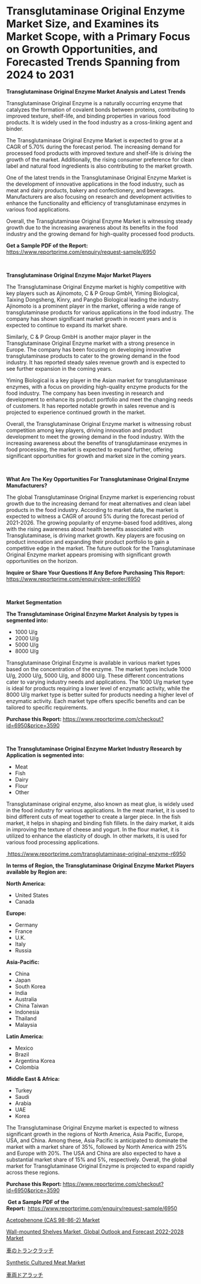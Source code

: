 <p><h1>Transglutaminase Original Enzyme Market Size, and Examines its Market Scope, with a Primary Focus on Growth Opportunities, and Forecasted Trends Spanning from 2024 to 2031</h1></p><p><strong>Transglutaminase Original Enzyme Market Analysis and Latest Trends</strong></p>
<p><p>Transglutaminase Original Enzyme is a naturally occurring enzyme that catalyzes the formation of covalent bonds between proteins, contributing to improved texture, shelf-life, and binding properties in various food products. It is widely used in the food industry as a cross-linking agent and binder.</p><p>The Transglutaminase Original Enzyme Market is expected to grow at a CAGR of 5.70% during the forecast period. The increasing demand for processed food products with improved texture and shelf-life is driving the growth of the market. Additionally, the rising consumer preference for clean label and natural food ingredients is also contributing to the market growth.</p><p>One of the latest trends in the Transglutaminase Original Enzyme Market is the development of innovative applications in the food industry, such as meat and dairy products, bakery and confectionery, and beverages. Manufacturers are also focusing on research and development activities to enhance the functionality and efficiency of transglutaminase enzymes in various food applications.</p><p>Overall, the Transglutaminase Original Enzyme Market is witnessing steady growth due to the increasing awareness about its benefits in the food industry and the growing demand for high-quality processed food products.</p></p>
<p><strong>Get a Sample PDF of the Report:&nbsp;</strong> <a href="https://www.reportprime.com/enquiry/request-sample/6950">https://www.reportprime.com/enquiry/request-sample/6950</a></p>
<p>&nbsp;</p>
<p><strong>Transglutaminase Original Enzyme Major Market Players</strong></p>
<p><p>The Transglutaminase Original Enzyme market is highly competitive with key players such as Ajinomoto, C & P Group GmbH, Yiming Biological, Taixing Dongsheng, Kinry, and Pangbo Biological leading the industry. Ajinomoto is a prominent player in the market, offering a wide range of transglutaminase products for various applications in the food industry. The company has shown significant market growth in recent years and is expected to continue to expand its market share.</p><p>Similarly, C & P Group GmbH is another major player in the Transglutaminase Original Enzyme market with a strong presence in Europe. The company has been focusing on developing innovative transglutaminase products to cater to the growing demand in the food industry. It has reported steady sales revenue growth and is expected to see further expansion in the coming years.</p><p>Yiming Biological is a key player in the Asian market for transglutaminase enzymes, with a focus on providing high-quality enzyme products for the food industry. The company has been investing in research and development to enhance its product portfolio and meet the changing needs of customers. It has reported notable growth in sales revenue and is projected to experience continued growth in the market.</p><p>Overall, the Transglutaminase Original Enzyme market is witnessing robust competition among key players, driving innovation and product development to meet the growing demand in the food industry. With the increasing awareness about the benefits of transglutaminase enzymes in food processing, the market is expected to expand further, offering significant opportunities for growth and market size in the coming years.</p></p>
<p>&nbsp;</p>
<p><strong>What Are The Key Opportunities For Transglutaminase Original Enzyme Manufacturers?</strong></p>
<p><p>The global Transglutaminase Original Enzyme market is experiencing robust growth due to the increasing demand for meat alternatives and clean label products in the food industry. According to market data, the market is expected to witness a CAGR of around 5% during the forecast period of 2021-2026. The growing popularity of enzyme-based food additives, along with the rising awareness about health benefits associated with Transglutaminase, is driving market growth. Key players are focusing on product innovation and expanding their product portfolio to gain a competitive edge in the market. The future outlook for the Transglutaminase Original Enzyme market appears promising with significant growth opportunities on the horizon.</p></p>
<p><strong>Inquire or Share Your Questions If Any Before Purchasing This Report:</strong> <a href="https://www.reportprime.com/enquiry/pre-order/6950">https://www.reportprime.com/enquiry/pre-order/6950</a></p>
<p>&nbsp;</p>
<p><strong>Market Segmentation</strong></p>
<p><strong>The Transglutaminase Original Enzyme Market Analysis by types is segmented into:</strong></p>
<p><ul><li>1000 U/g</li><li>2000 U/g</li><li>5000 U/g</li><li>8000 U/g</li></ul></p>
<p><p>Transglutaminase Original Enzyme is available in various market types based on the concentration of the enzyme. The market types include 1000 U/g, 2000 U/g, 5000 U/g, and 8000 U/g. These different concentrations cater to varying industry needs and applications. The 1000 U/g market type is ideal for products requiring a lower level of enzymatic activity, while the 8000 U/g market type is better suited for products needing a higher level of enzymatic activity. Each market type offers specific benefits and can be tailored to specific requirements.</p></p>
<p><strong>Purchase this Report:&nbsp;</strong><a href="https://www.reportprime.com/checkout?id=6950&price=3590">https://www.reportprime.com/checkout?id=6950&price=3590</a></p>
<p>&nbsp;</p>
<p><strong>The Transglutaminase Original Enzyme Market Industry Research by Application is segmented into:</strong></p>
<p><ul><li>Meat</li><li>Fish</li><li>Dairy</li><li>Flour</li><li>Other</li></ul></p>
<p><p>Transglutaminase original enzyme, also known as meat glue, is widely used in the food industry for various applications. In the meat market, it is used to bind different cuts of meat together to create a larger piece. In the fish market, it helps in shaping and binding fish fillets. In the dairy market, it aids in improving the texture of cheese and yogurt. In the flour market, it is utilized to enhance the elasticity of dough. In other markets, it is used for various food processing applications.</p></p>
<p><a href="https://www.reportprime.com/transglutaminase-original-enzyme-r6950">&nbsp;https://www.reportprime.com/transglutaminase-original-enzyme-r6950</a></p>
<p><strong>In terms of Region, the Transglutaminase Original Enzyme Market Players available by Region are:</strong></p>
<p>
    <p> <strong> North America: </strong>
        <ul>
            <li>United States</li>
            <li>Canada</li>
        </ul>
        </p> 
    <p> <strong> Europe: </strong>
        <ul>
            <li>Germany</li>
            <li>France</li>
            <li>U.K.</li>
            <li>Italy</li>
            <li>Russia</li>
        </ul>
        </p> 
    <p> <strong> Asia-Pacific: </strong>
        <ul>
            <li>China</li>
            <li>Japan</li>
            <li>South Korea</li>
            <li>India</li>
            <li>Australia</li>
            <li>China Taiwan</li>
            <li>Indonesia</li>
            <li>Thailand</li>
            <li>Malaysia</li>
        </ul>
        </p> 
    <p> <strong> Latin America: </strong>
        <ul>
            <li>Mexico</li>
            <li>Brazil</li>
            <li>Argentina Korea</li>
            <li>Colombia</li>
        </ul>
        </p> 
    <p> <strong> Middle East & Africa: </strong>
        <ul>
            <li>Turkey</li>
            <li>Saudi</li>
            <li>Arabia</li>
            <li>UAE</li>
            <li>Korea</li>
        </ul>
    </p>
    </p>
<p><p>The Transglutaminase Original Enzyme market is expected to witness significant growth in the regions of North America, Asia Pacific, Europe, USA, and China. Among these, Asia Pacific is anticipated to dominate the market with a market share of 35%, followed by North America with 25% and Europe with 20%. The USA and China are also expected to have a substantial market share of 15% and 5%, respectively. Overall, the global market for Transglutaminase Original Enzyme is projected to expand rapidly across these regions.</p></p>
<p><strong>Purchase this Report: </strong><a href="https://www.reportprime.com/checkout?id=6950&price=3590">https://www.reportprime.com/checkout?id=6950&price=3590</a></p>
<p>&nbsp;<strong>Get a Sample PDF of the Report:&nbsp;&nbsp;</strong><a href="https://www.reportprime.com/enquiry/request-sample/6950">https://www.reportprime.com/enquiry/request-sample/6950</a></p>
<p><strong></strong></p>
<p><p><a href="https://www.linkedin.com/pulse/acetophenone-cas-98-86-2-market-research-report-its-emege?trackingId=zfvOUy5eTFMzlZeZOjMghw%3D%3D">Acetophenone (CAS 98-86-2) Market</a></p><p><a href="https://www.linkedin.com/pulse/wall-mounted-shelves-market-global-outlook-forecast-2022-2028-pavhc">Wall-mounted Shelves Market, Global Outlook and Forecast 2022-2028 Market</a></p><p><a href="https://github.com/DanykaKilback/Market-Research-Report-List-1/blob/main/392919575758.md">車のトランクラッチ</a></p><p><a href="https://github.com/HenrietteMills1/Market-Research-Report-List-1/blob/main/synthetic-cultured-meat-market.md">Synthetic Cultured Meat Market</a></p><p><a href="https://github.com/mohamedbakry57/Market-Research-Report-List-4/blob/main/480025475759.md">車両ドアラッチ</a></p></p>